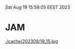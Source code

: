 Sat Aug 19 15:58:05 EEST 2023
# JAM
<a href='./cache/202308/19_15.log'>./cache/202308/19_15.log</a>

